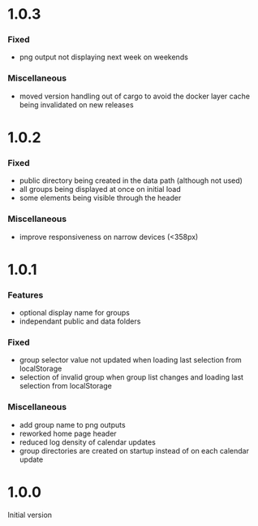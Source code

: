 
# 1.0.3

### Fixed
- png output not displaying next week on weekends

### Miscellaneous
- moved version handling out of cargo to avoid the docker layer cache being invalidated on new releases

# 1.0.2

### Fixed
- public directory being created in the data path (although not used)
- all groups being displayed at once on initial load
- some elements being visible through the header

### Miscellaneous
- improve responsiveness on narrow devices (<358px)

# 1.0.1

### Features
- optional display name for groups
- independant public and data folders

### Fixed
- group selector value not updated when loading last selection from localStorage
- selection of invalid group when group list changes and loading last selection from localStorage

### Miscellaneous
- add group name to png outputs
- reworked home page header 
- reduced log density of calendar updates
- group directories are created on startup instead of on each calendar update

# 1.0.0

Initial version
